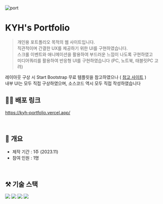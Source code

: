 <br/>

![port](https://github.com/novice1993/portfolio2/assets/130083496/69459f8d-90a7-4bf0-9c0d-5fe7aab85514)

# KYH's Portfolio
> 개인용 포트폴리오 목적의 웹 사이트입니다. <br/>
직관적이며 간결한 UX를 제공하기 위한 UI를 구현하였습니다. <br/>
스크롤 이벤트와 애니메이션을 활용하여 부드러운 느낌이 나도록 구현하였고 <br/>
미디어쿼리를 활용하여 반응형 UI를 구현하였습니다 (PC, 노트북, 태블릿PC 고려) <br/>

레이아웃 구상 시 Start Bootstrap 무료 템플릿을 참고하였으나 ( <a href='https://startbootstrap.com/theme/creative'>참고 사이트</a> )<br/>
내부 UI는 모두 직접 구상하였으며, 소스코드 역시 모두 직접 작성하였습니다
<br/>

## 🏃‍♂️ 배포 링크
https://kyh-portfolio.vercel.app/
<br/>

<br/>

## 📌 개요
- 제작 기간 : 1주 (2023.11)
- 참여 인원 : 1명
<br/>

## ⚒ 기술 스택
<div>
<img src ="https://img.shields.io/badge/JavaScript-blue.svg?&style=for-the-badge&logo=javascript&logoColor=#F7DF1E"/>
<img src ="https://img.shields.io/badge/React-darkgreen.svg?&style=for-the-badge&logo=react&logoColor=#61DAFB"/>
<img src ="https://img.shields.io/badge/Redux-purple.svg?&style=for-the-badge&logo=redux&logoColor=#764ABC"/>
<img src ="https://img.shields.io/badge/styled components-darkgray.svg?&style=for-the-badge&logo=styledcomponents&logoColor=#DB7093"/>
</div>
